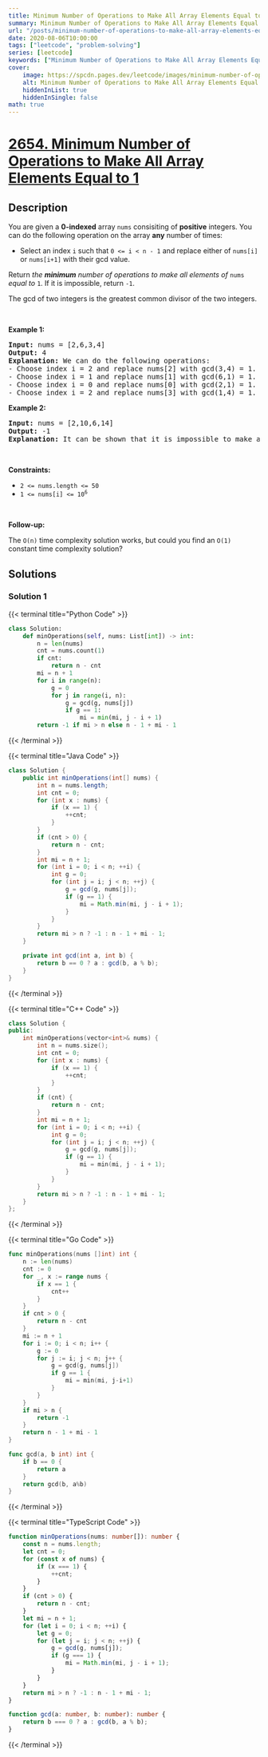 ```yaml
---
title: Minimum Number of Operations to Make All Array Elements Equal to 1
summary: Minimum Number of Operations to Make All Array Elements Equal to 1 - Solution Explained
url: "/posts/minimum-number-of-operations-to-make-all-array-elements-equal-to-1"
date: 2020-08-06T10:00:00
tags: ["leetcode", "problem-solving"]
series: [leetcode]
keywords: ["Minimum Number of Operations to Make All Array Elements Equal to 1 LeetCode Solution Explained in all languages", "2654", "leetcode question 2654", "Minimum Number of Operations to Make All Array Elements Equal to 1", "LeetCode", "leetcode solution in Python3 C++ Java Go PHP Ruby Swift TypeScript Rust C# JavaScript C", "GeeksforGeeks", "InterviewBit", "Coding Ninjas", "HackerRank", "HackerEarth", "CodeChef", "TopCoder", "AlgoExpert", "freeCodeCamp", "Codeforces", "GitHub", "AtCoder", "Samir Paul"]
cover:
    image: https://spcdn.pages.dev/leetcode/images/minimum-number-of-operations-to-make-all-array-elements-equal-to-1.webp
    alt: Minimum Number of Operations to Make All Array Elements Equal to 1 - Solution Explained
    hiddenInList: true
    hiddenInSingle: false
math: true
---
```



# [2654. Minimum Number of Operations to Make All Array Elements Equal to 1](https://leetcode.com/problems/minimum-number-of-operations-to-make-all-array-elements-equal-to-1)


## Description

<p>You are given a <strong>0-indexed</strong>&nbsp;array <code>nums</code> consisiting of <strong>positive</strong> integers. You can do the following operation on the array <strong>any</strong> number of times:</p>

<ul>
	<li>Select an index <code>i</code> such that <code>0 &lt;= i &lt; n - 1</code> and replace either of&nbsp;<code>nums[i]</code> or <code>nums[i+1]</code> with their gcd value.</li>
</ul>

<p>Return <em>the <strong>minimum</strong> number of operations to make all elements of </em><code>nums</code><em> equal to </em><code>1</code>. If it is impossible, return <code>-1</code>.</p>

<p>The gcd of two integers is the greatest common divisor of the two integers.</p>

<p>&nbsp;</p>
<p><strong class="example">Example 1:</strong></p>

<pre>
<strong>Input:</strong> nums = [2,6,3,4]
<strong>Output:</strong> 4
<strong>Explanation:</strong> We can do the following operations:
- Choose index i = 2 and replace nums[2] with gcd(3,4) = 1. Now we have nums = [2,6,1,4].
- Choose index i = 1 and replace nums[1] with gcd(6,1) = 1. Now we have nums = [2,1,1,4].
- Choose index i = 0 and replace nums[0] with gcd(2,1) = 1. Now we have nums = [1,1,1,4].
- Choose index i = 2 and replace nums[3] with gcd(1,4) = 1. Now we have nums = [1,1,1,1].
</pre>

<p><strong class="example">Example 2:</strong></p>

<pre>
<strong>Input:</strong> nums = [2,10,6,14]
<strong>Output:</strong> -1
<strong>Explanation:</strong> It can be shown that it is impossible to make all the elements equal to 1.
</pre>

<p>&nbsp;</p>
<p><strong>Constraints:</strong></p>

<ul>
	<li><code>2 &lt;= nums.length &lt;= 50</code></li>
	<li><code>1 &lt;= nums[i] &lt;= 10<sup>6</sup></code></li>
</ul>

<p>&nbsp;</p>
<p><b>Follow-up:</b></p>

<p>The <code>O(n)</code> time complexity&nbsp;solution works, but could you find an <code>O(1)</code> constant time complexity solution?</p>

## Solutions

### Solution 1

<!-- tabs:start -->

{{< terminal title="Python Code" >}}
```python
class Solution:
    def minOperations(self, nums: List[int]) -> int:
        n = len(nums)
        cnt = nums.count(1)
        if cnt:
            return n - cnt
        mi = n + 1
        for i in range(n):
            g = 0
            for j in range(i, n):
                g = gcd(g, nums[j])
                if g == 1:
                    mi = min(mi, j - i + 1)
        return -1 if mi > n else n - 1 + mi - 1
```
{{< /terminal >}}

{{< terminal title="Java Code" >}}
```java
class Solution {
    public int minOperations(int[] nums) {
        int n = nums.length;
        int cnt = 0;
        for (int x : nums) {
            if (x == 1) {
                ++cnt;
            }
        }
        if (cnt > 0) {
            return n - cnt;
        }
        int mi = n + 1;
        for (int i = 0; i < n; ++i) {
            int g = 0;
            for (int j = i; j < n; ++j) {
                g = gcd(g, nums[j]);
                if (g == 1) {
                    mi = Math.min(mi, j - i + 1);
                }
            }
        }
        return mi > n ? -1 : n - 1 + mi - 1;
    }

    private int gcd(int a, int b) {
        return b == 0 ? a : gcd(b, a % b);
    }
}
```
{{< /terminal >}}

{{< terminal title="C++ Code" >}}
```cpp
class Solution {
public:
    int minOperations(vector<int>& nums) {
        int n = nums.size();
        int cnt = 0;
        for (int x : nums) {
            if (x == 1) {
                ++cnt;
            }
        }
        if (cnt) {
            return n - cnt;
        }
        int mi = n + 1;
        for (int i = 0; i < n; ++i) {
            int g = 0;
            for (int j = i; j < n; ++j) {
                g = gcd(g, nums[j]);
                if (g == 1) {
                    mi = min(mi, j - i + 1);
                }
            }
        }
        return mi > n ? -1 : n - 1 + mi - 1;
    }
};
```
{{< /terminal >}}

{{< terminal title="Go Code" >}}
```go
func minOperations(nums []int) int {
	n := len(nums)
	cnt := 0
	for _, x := range nums {
		if x == 1 {
			cnt++
		}
	}
	if cnt > 0 {
		return n - cnt
	}
	mi := n + 1
	for i := 0; i < n; i++ {
		g := 0
		for j := i; j < n; j++ {
			g = gcd(g, nums[j])
			if g == 1 {
				mi = min(mi, j-i+1)
			}
		}
	}
	if mi > n {
		return -1
	}
	return n - 1 + mi - 1
}

func gcd(a, b int) int {
	if b == 0 {
		return a
	}
	return gcd(b, a%b)
}
```
{{< /terminal >}}

{{< terminal title="TypeScript Code" >}}
```ts
function minOperations(nums: number[]): number {
    const n = nums.length;
    let cnt = 0;
    for (const x of nums) {
        if (x === 1) {
            ++cnt;
        }
    }
    if (cnt > 0) {
        return n - cnt;
    }
    let mi = n + 1;
    for (let i = 0; i < n; ++i) {
        let g = 0;
        for (let j = i; j < n; ++j) {
            g = gcd(g, nums[j]);
            if (g === 1) {
                mi = Math.min(mi, j - i + 1);
            }
        }
    }
    return mi > n ? -1 : n - 1 + mi - 1;
}

function gcd(a: number, b: number): number {
    return b === 0 ? a : gcd(b, a % b);
}
```
{{< /terminal >}}

<!-- tabs:end -->

<!-- end -->
